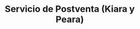 ---
title: "Servicio de Postventa (Kiara y Peara)"
url: /san-carlos/servicio-de-postventa-kiara-y-peara/
shop: Autowerkstatt
---